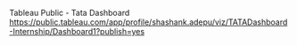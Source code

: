 Tableau Public - Tata Dashboard
https://public.tableau.com/app/profile/shashank.adepu/viz/TATADashboard-Internship/Dashboard1?publish=yes
